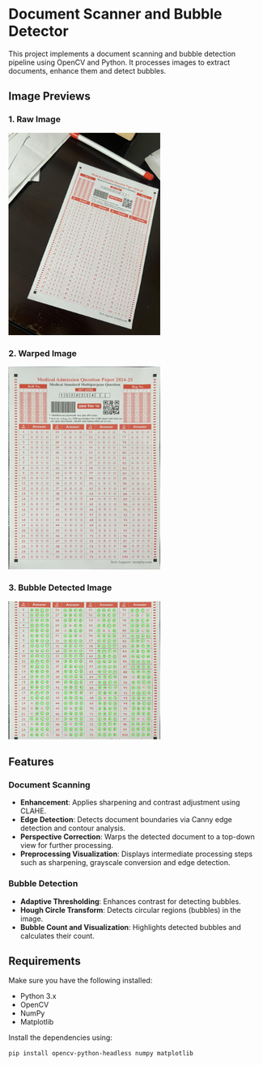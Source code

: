 # Document Scanner and Bubble Detector

This project implements a document scanning and bubble detection pipeline using OpenCV and Python. It processes images to extract documents, enhance them and detect bubbles.


## Image Previews

### 1. Raw Image
<img src="raw_image.jpg" alt="Raw Image" width="300"/>

### 2. Warped Image
<img src="warped_image.jpg" alt="Warped Image" width="300"/>

### 3. Bubble Detected Image
<img src="bubble_detected_image.jpg" alt="Bubble Detected Image" width="300"/>

## Features

### Document Scanning
- **Enhancement**: Applies sharpening and contrast adjustment using CLAHE.
- **Edge Detection**: Detects document boundaries via Canny edge detection and contour analysis.
- **Perspective Correction**: Warps the detected document to a top-down view for further processing.
- **Preprocessing Visualization**: Displays intermediate processing steps such as sharpening, grayscale conversion and edge detection.

### Bubble Detection
- **Adaptive Thresholding**: Enhances contrast for detecting bubbles.
- **Hough Circle Transform**: Detects circular regions (bubbles) in the image.
- **Bubble Count and Visualization**: Highlights detected bubbles and calculates their count.

## Requirements

Make sure you have the following installed:

- Python 3.x
- OpenCV
- NumPy
- Matplotlib

Install the dependencies using:

```bash
pip install opencv-python-headless numpy matplotlib
